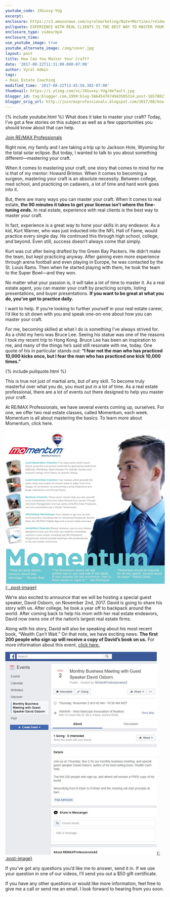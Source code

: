 ```yaml
---
youtube_code: JXGvxxy-YUg
excerpt:
enclosure: https://s3.amazonaws.com/vyralmarketing/Nate+Martinez/+Videos/2017/August/Phoenix+Real+Estate+Agent-+How+Can+You+Master+Your+Craft%253F.mp4
pullquote: EXPERIENCE WITH REAL CLIENTS IS THE BEST WAY TO MASTER YOUR CRAFT.
enclosure_type: video/mp4
enclosure_time:
use_youtube_image: true
youtube_alternate_image: /img/cover.jpg
layout: post
title: How Can You Master Your Craft?
date: '2017-08-22T11:31:00.000-07:00'
author: Vyral Admin
tags:
- Real Estate Coaching
modified_time: '2017-08-22T13:45:56.382-07:00'
thumbnail: https://i.ytimg.com/vi/JXGvxxy-YUg/default.jpg
blogger_id: tag:blogger.com,1999:blog-5664547674943505314.post-1657882764339351902
blogger_orig_url: http://joinrmxprofessionals.blogspot.com/2017/08/how-can-you-master-your-craft.html
---
```

{% include youtube.html %}
What does it take to master your craft? Today, I’ve got a few stories on this subject as well as a few opportunities you should know about that can help.

<a href="http://www.joinrmxprofessionals.com/Join-Today" target="_blank">Join RE/MAX Professionals</a>

Right now, my family and I are taking a trip up to Jackson Hole, Wyoming for the total solar eclipse. But today, I wanted to talk to you about something different—mastering your craft.

 When it comes to mastering your craft, one story that comes to mind for me is that of my mentor: Howard Brinton. When it comes to becoming a surgeon, mastering your craft is an absolute necessity. Between college, med school, and practicing on cadavers, a lot of time and hard work goes into it.

 But, there are many ways you can master your craft. When it comes to real estate, **the 90 minutes it takes to get your license isn’t where the fine-tuning ends.** In real estate, experience with real clients is the best way to master your craft.

 In fact, experience is a great way to hone your skills in any endeavor. As a kid, Kurt Warner, who was just inducted into the NFL Hall of Fame, would practice every single day. He continued this through high school, college, and beyond. Even still, success doesn’t always come that simply.

 Kurt was cut after being drafted by the Green Bay Packers. He didn’t make the team, but kept practicing anyway. After gaining even more experience through arena football and even playing in Europe, he was contacted by the St. Louis Rams. Then when he started playing with them, he took the team to the Super Bowl—and they won.

 No matter what your passion is, it will take a lot of time to master it. As a real estate agent, you can master your craft by practicing scripts, listing presentations, and buyer presentations. **If you want to be great at what you do, you’ve got to practice daily.**

 I want to help. If you’re looking to further yourself in your real estate career, I’d like to sit down with you and speak one-on-one about how you can master your craft.

 For me, becoming skilled at what I do is something I’ve always strived for. As a child my hero was Bruce Lee. Seeing his statue was one of the reasons I took my recent trip to Hong Kong. Bruce Lee has been an inspiration to me, and many of the things he’s said still resonate with me, today. One quote of his in particular stands out: **“I fear not the man who has practiced 10,000 kicks once, but I fear the man who has practiced one kick 10,000 times.”**

{% include pullquote.html %}

This is true not just of martial arts, but of any skill. To become truly masterful over what you do, you must put in a lot of time. As a real estate professional, there are a lot of events out there designed to help you master your craft.

At RE/MAX Professionals, we have several events coming up, ourselves. For one, we offer two real estate classes, called Momentum, each week. Momentum is all about mastering the basics. To learn more about Momentum, click here.

<a href="http://www.joinrmxprofessionals.com/Momentum-Complete-Agent-Development" target="_blank">![](/uploads/momentum.jpg){: .post-image}</a>

We’re also excited to announce that we will be hosting a special guest speaker, David Osborn, on November 2nd, 2017. David is going to share his story with us. After college, he took a year off to backpack around the world. After coming back to help his mom with her real estate endeavors, David now owns one of the nation’s largest real estate firms.

 Along with his story, David will also be speaking about his most recent book, “Wealth Can’t Wait.” On that note, we have exciting news. **The first 200 people who sign up will receive a copy of David’s book on us.** For more information about this event, <a href="https://www.facebook.com/events/1621981244508240/?active_tab=about" target="_blank">click here. </a>

<a href="https://www.facebook.com/events/1621981244508240/" target="_blank">![](/uploads/facebook.jpg){: .post-image}</a>

If you’ve got any questions you’d like me to answer, send it in. If we use your question in one of our videos, I’ll send you out a $50 gift certificate.

If you have any other questions or would like more information, feel free to give me a call or send me an email. I look forward to hearing from you soon.
